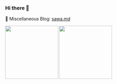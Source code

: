 ### Hi there 👋

<!--
**SawaTszm/SawaTszm** is a ✨ _special_ ✨ repository because its `README.md` (this file) appears on your GitHub profile.

Here are some ideas to get you started:

- 🔭 I’m currently working on ...
- 🌱 I’m currently learning ...
- 👯 I’m looking to collaborate on ...
- 🤔 I’m looking for help with ...
- 💬 Ask me about ...
- 📫 How to reach me: ...
- 😄 Pronouns: ...
- ⚡ Fun fact: ...
-->

📖 Miscellaneous Blog: [sawa.md](https://sawatszm.github.io/tags/tech/)

<a href="https://github.com/SawaTszm">
  <img align="left" height="170px" src="https://github-readme-stats.vercel.app/api?username=SawaTszm&count_private=true&show_icons=true&theme=onedark" />
</a>
<a href="https://github.com/SawaTszm">
  <img align="left" height="170px" src="https://github-readme-stats.vercel.app/api/top-langs/?username=SawaTszm&hide=javascript,css,scss,html&layout=compact&theme=onedark" />
</a>
